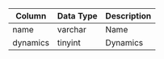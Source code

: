 | Column   | Data Type | Description |
| -------- | --------- | ----------- |
| name     | varchar   | Name        |
| dynamics | tinyint   | Dynamics    |